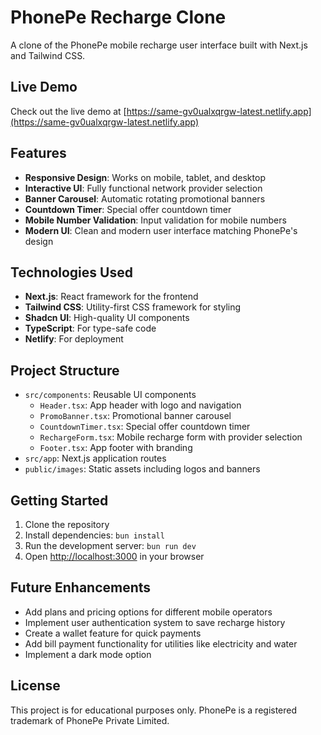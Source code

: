 # PhonePe Recharge Clone

A clone of the PhonePe mobile recharge user interface built with Next.js and Tailwind CSS.

## Live Demo

Check out the live demo at [https://same-gv0ualxqrgw-latest.netlify.app](https://same-gv0ualxqrgw-latest.netlify.app)

## Features

- **Responsive Design**: Works on mobile, tablet, and desktop
- **Interactive UI**: Fully functional network provider selection
- **Banner Carousel**: Automatic rotating promotional banners
- **Countdown Timer**: Special offer countdown timer
- **Mobile Number Validation**: Input validation for mobile numbers
- **Modern UI**: Clean and modern user interface matching PhonePe's design

## Technologies Used

- **Next.js**: React framework for the frontend
- **Tailwind CSS**: Utility-first CSS framework for styling
- **Shadcn UI**: High-quality UI components
- **TypeScript**: For type-safe code
- **Netlify**: For deployment

## Project Structure

- `src/components`: Reusable UI components
  - `Header.tsx`: App header with logo and navigation
  - `PromoBanner.tsx`: Promotional banner carousel
  - `CountdownTimer.tsx`: Special offer countdown timer
  - `RechargeForm.tsx`: Mobile recharge form with provider selection
  - `Footer.tsx`: App footer with branding
- `src/app`: Next.js application routes
- `public/images`: Static assets including logos and banners

## Getting Started

1. Clone the repository
2. Install dependencies: `bun install`
3. Run the development server: `bun run dev`
4. Open [http://localhost:3000](http://localhost:3000) in your browser

## Future Enhancements

- Add plans and pricing options for different mobile operators
- Implement user authentication system to save recharge history
- Create a wallet feature for quick payments
- Add bill payment functionality for utilities like electricity and water
- Implement a dark mode option

## License

This project is for educational purposes only. PhonePe is a registered trademark of PhonePe Private Limited.
